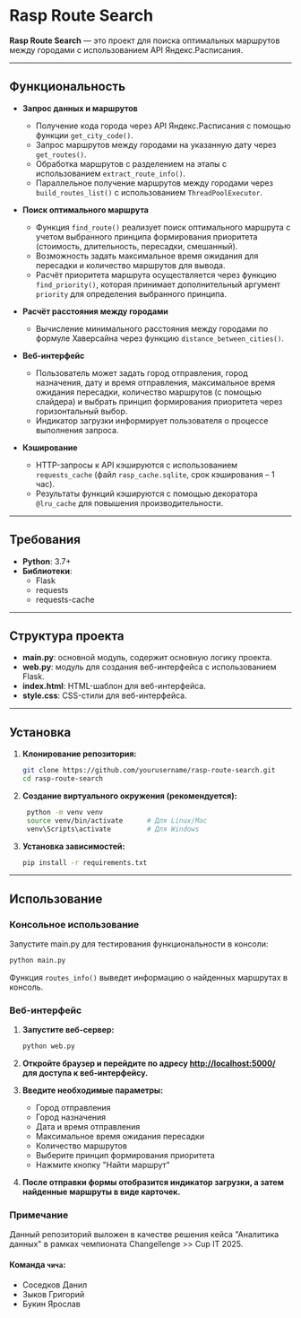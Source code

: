 # Rasp Route Search

**Rasp Route Search** — это проект для поиска оптимальных маршрутов между городами с использованием API Яндекс.Расписания. 

---

## Функциональность

- **Запрос данных и маршрутов**  
  - Получение кода города через API Яндекс.Расписания с помощью функции `get_city_code()`.
  - Запрос маршрутов между городами на указанную дату через `get_routes()`.
  - Обработка маршрутов с разделением на этапы с использованием `extract_route_info()`.
  - Параллельное получение маршрутов между городами через `build_routes_list()` с использованием `ThreadPoolExecutor`.

- **Поиск оптимального маршрута**  
  - Функция `find_route()` реализует поиск оптимального маршрута с учетом выбранного принципа формирования приоритета (стоимость, длительность, пересадки, смешанный).
  - Возможность задать максимальное время ожидания для пересадки и количество маршрутов для вывода.
  - Расчёт приоритета маршрута осуществляется через функцию `find_priority()`, которая принимает дополнительный аргумент `priority` для определения выбранного принципа.

- **Расчёт расстояния между городами**
  - Вычисление минимального расстояния между городами по формуле Хаверсайна через функцию `distance_between_cities()`.

- **Веб-интерфейс**  
  - Пользователь может задать город отправления, город назначения, дату и время отправления, максимальное время ожидания пересадки, количество маршрутов (с помощью слайдера) и выбрать принцип формирования приоритета через горизонтальный выбор.
  - Индикатор загрузки информирует пользователя о процессе выполнения запроса.

- **Кэширование**  
  - HTTP-запросы к API кэшируются с использованием `requests_cache` (файл `rasp_cache.sqlite`, срок кэширования – 1 час).
  - Результаты функций кэшируются с помощью декоратора `@lru_cache` для повышения производительности.

---

## Требования

- **Python**: 3.7+
- **Библиотеки**:
  - Flask
  - requests
  - requests-cache

---

## Структура проекта

- **main.py**: основной модуль, содержит основную логику проекта.
- **web.py**: модуль для создания веб-интерфейса с использованием Flask.
- **index.html**: HTML-шаблон для веб-интерфейса.
- **style.css**: CSS-стили для веб-интерфейса.

---

## Установка

1. **Клонирование репозитория:**

   ```bash
   git clone https://github.com/yourusername/rasp-route-search.git
   cd rasp-route-search
   ```

2. **Создание виртуального окружения (рекомендуется):**

   ```bash
    python -m venv venv
    source venv/bin/activate      # Для Linux/Mac
    venv\Scripts\activate         # Для Windows
   ```

3. **Установка зависимостей:**

   ```bash
   pip install -r requirements.txt
   ```

---

## Использование
### Консольное использование
Запустите main.py для тестирования функциональности в консоли:

```bash
python main.py
```
Функция `routes_info()` выведет информацию о найденных маршрутах в консоль.

### Веб-интерфейс
1. **Запустите веб-сервер:**
   ```bash
   python web.py
   ```
   
2. **Откройте браузер и перейдите по адресу <http://localhost:5000/> для доступа к веб-интерфейсу.**

3. **Введите необходимые параметры:**
   - Город отправления
   - Город назначения
   - Дата и время отправления
   - Максимальное время ожидания пересадки
   - Количество маршрутов
   - Выберите принцип формирования приоритета
   - Нажмите кнопку "Найти маршрут"

4. **После отправки формы отобразится индикатор загрузки, а затем найденные маршруты в виде карточек.**

### Примечание

Данный репозиторий выложен в качестве решения кейса "Аналитика данных" в рамках чемпионата Changellenge >> Cup IT 2025.
#### Команда `чича`:
- Соседков Данил
- Зыков Григорий
- Букин Ярослав

